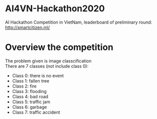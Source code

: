 # AI4VN-Hackathon2020
AI Hackathon Competition in VietNam, leaderboard of preliminary round: http://smartcitizen.ml/  

# Overview the competition
The problem given is image classcification  
There are 7 classes (not include class 0):  
+ Class 0: there is no event  
+ Class 1: fallen tree  
+ Class 2: fire  
+ Class 3: flooding  
+ Class 4: bad road  
+ Class 5: traffic jam  
+ Class 6: garbage  
+ Class 7: traffic accident  
